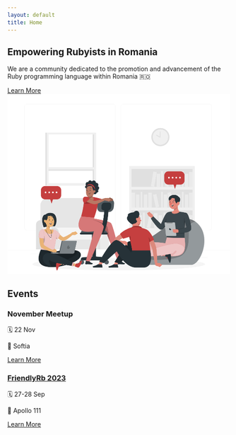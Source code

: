```yaml
---
layout: default
title: Home
---
```


<section class="py-2 md:py-4 flex flex-col md:flex-row gap-x-4">
    <div class="md:w-1/2">
        <div class="container mx-auto text-center md:text-left">
            <h1 class="text-3xl md:text-4xl lg:text-5xl font-bold leading-tight mt-24 mb-4">Empowering Rubyists in Romania</h1>
            <p class="text-lg md:text-xl lg:text-2xl mb-6">We are a community dedicated to the promotion and advancement of the Ruby programming language within Romania 🇷🇴</p>
            <a href="about.html" class="inline-block px-8 py-3 bg-red-700 text-white font-semibold rounded hover:bg-red-800 transition duration-300 ease-in-out transform hover:-translate-y-1">Learn More</a>
        </div>
    </div>
    <div class="md:w-1/2">
        <img src="/assets/group-discussion.svg" alt="Ruby Programming" class="mx-auto">
    </div>
</section>

<section class="py-8 md:py-10">
    <div class="container mx-auto">
        <h2 class="text-3xl md:text-4xl font-bold mb-4">Events</h2>
        <div class="grid grid-cols-1 md:grid-cols-2 lg:grid-cols-3 gap-6">
            <div class="bg-white rounded shadow-lg p-4">
                <h3 class="text-xl font-semibold mb-2">November Meetup</h3>
                <p class="">🗓️ 22 Nov</p>
                <p class="">📍 Softia</p>
                <a href="#" class="text-blue-500 hover:underline">Learn More</a>
            </div>
              <div class="bg-white rounded shadow-lg p-4">
                <h3 class="text-xl font-semibold mb-2"><a href="https://friendlyrb.com">FriendlyRb 2023</a></h3>
                <p class="">🗓️ 27-28 Sep</p>
                <p class="">📍 Apollo 111</p>
                <a href="https://friendlyrb.com" class="text-blue-500 hover:underline">Learn More</a>
            </div>
        </div>
    </div>
</section>

<!-- <section class="py-8 md:py-10">
    <div class="container mx-auto">
        <h2 class="text-3xl md:text-4xl font-bold mb-4">Our Partners & Sponsors</h2>
        <div class="grid grid-cols-2 md:grid-cols-3 lg:grid-cols-4 gap-6">
            <div class="bg-white rounded shadow-lg p-4 text-center">
              <img src="https://placehold.co/400" alt="Partner or Sponsor 1">
            </div>
            <div class="bg-white rounded shadow-lg p-4 text-center">
              <img src="https://placehold.co/400" alt="Partner or Sponsor 2">
            </div>            
            <div class="bg-white rounded shadow-lg p-4 text-center">
              <img src="https://placehold.co/400" alt="Partner or Sponsor 3">
            </div>
            <div class="bg-white rounded shadow-lg p-4 text-center">
              <img src="https://placehold.co/400" alt="Partner or Sponsor 4">
            </div>
        </div>
    </div>
</section> -->
